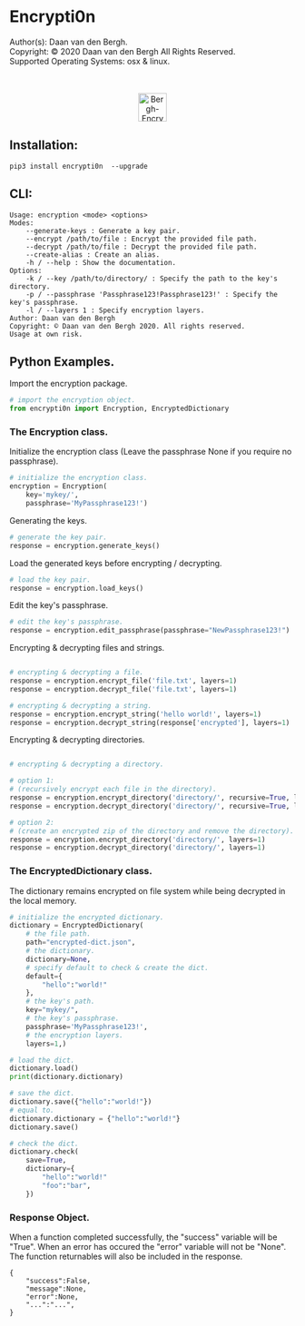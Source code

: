 # Encrypti0n
Author(s):  Daan van den Bergh.<br>
Copyright:  © 2020 Daan van den Bergh All Rights Reserved.<br>
Supported Operating Systems: osx & linux.<br>
<br>
<br>
<p align="center">
  <img src="https://github.com/vandenberghinc/storage/blob/master/images/logo.png?raw=true" alt="Bergh-Encryption" width="50"/>
</p>


## Installation:

	pip3 install encrypti0n  --upgrade

## CLI:
	Usage: encryption <mode> <options> 
	Modes:
	    --generate-keys : Generate a key pair.
	    --encrypt /path/to/file : Encrypt the provided file path.
	    --decrypt /path/to/file : Decrypt the provided file path.
	    --create-alias : Create an alias.
	    -h / --help : Show the documentation.
	Options:
	    -k / --key /path/to/directory/ : Specify the path to the key's directory.
	    -p / --passphrase 'Passphrase123!Passphrase123!' : Specify the key's passphrase.
	    -l / --layers 1 : Specify encryption layers.
	Author: Daan van den Bergh 
	Copyright: © Daan van den Bergh 2020. All rights reserved.
	Usage at own risk.

## Python Examples.
Import the encryption package.
```python
# import the encryption object.
from encrypti0n import Encryption, EncryptedDictionary
```

### The Encryption class.
Initialize the encryption class (Leave the passphrase None if you require no passphrase).
```python
# initialize the encryption class.
encryption = Encryption(
	key='mykey/',
	passphrase='MyPassphrase123!')
```

Generating the keys.
```python
# generate the key pair.
response = encryption.generate_keys()
```

Load the generated keys before encrypting / decrypting.
```python
# load the key pair.
response = encryption.load_keys()
```

Edit the key's passphrase.
```python
# edit the key's passphrase.
response = encryption.edit_passphrase(passphrase="NewPassphrase123!")

```

Encrypting & decrypting files and strings.
```python

# encrypting & decrypting a file.
response = encryption.encrypt_file('file.txt', layers=1)
response = encryption.decrypt_file('file.txt', layers=1)

# encrypting & decrypting a string.
response = encryption.encrypt_string('hello world!', layers=1)
response = encryption.decrypt_string(response['encrypted'], layers=1)

```

Encrypting & decrypting directories.
```python

# encrypting & decrypting a directory.

# option 1: 
# (recursively encrypt each file in the directory).
response = encryption.encrypt_directory('directory/', recursive=True, layers=1)
response = encryption.decrypt_directory('directory/', recursive=True, layers=1)

# option 2:
# (create an encrypted zip of the directory and remove the directory).
response = encryption.encrypt_directory('directory/', layers=1)
response = encryption.decrypt_directory('directory/', layers=1)
```

### The EncryptedDictionary class.
The dictionary remains encrypted on file system while being decrypted in the local memory.
```python
# initialize the encrypted dictionary.
dictionary = EncryptedDictionary(
	# the file path.
	path="encrypted-dict.json", 
	# the dictionary.
	dictionary=None, 
	# specify default to check & create the dict.
	default={
		"hello":"world!"
	}, 
	# the key's path.
	key="mykey/",
	# the key's passphrase.
	passphrase='MyPassphrase123!',
	# the encryption layers.
	layers=1,)

# load the dict.
dictionary.load()
print(dictionary.dictionary)

# save the dict.
dictionary.save({"hello":"world!"})
# equal to.
dictionary.dictionary = {"hello":"world!"}
dictionary.save()

# check the dict.
dictionary.check(
	save=True,
	dictionary={
		"hello":"world!"
		"foo":"bar",
	})
```

### Response Object.
When a function completed successfully, the "success" variable will be "True". When an error has occured the "error" variable will not be "None". The function returnables will also be included in the response.

	{
		"success":False,
		"message":None,
		"error":None,
		"...":"...",
	}